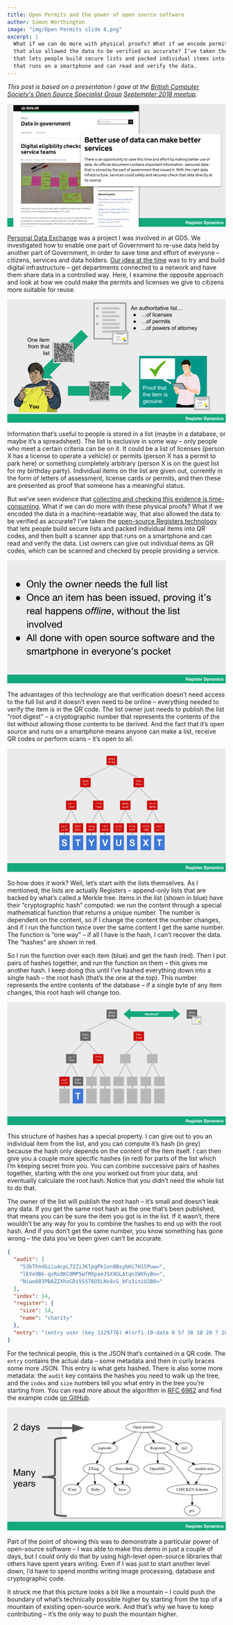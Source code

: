 ```yaml
---
title: Open Permits and the power of open source software
author: Simon Worthington
image: "img/Open Permits slide 6.png"
excerpt: |
  What if we can do more with physical proofs? What if we encode permits in a machine-readable way
  that also allowed the data to be verified as accurate? I’ve taken the open-source Registers technology
  that lets people build secure lists and packed individual items into QR codes, and then built a scanner app
  that runs on a smartphone and can read and verify the data.
---
```

*This post is based on a presentation I gave at the [British Computer Society's Open Source Specialist Group](https://ossg.bcs.org/) [Septempter 2018 meetup](https://ossg.bcs.org/blog/2018/06/28/members-lightning-talks-thursday-13-september/).*

<img src="/img/Open Permits slide 2.png">

[Personal Data Exchange](https://dataingovernment.blog.gov.uk/2017/08/25/digital-eligibility-checks-for-service-teams/) was a project I was involved in at GDS. We investigated how to enable one part of Government to re-use data held by another part of Government, in order to save time and effort of everyone – citizens, services and data holders. [Our idea at the time](https://alphagov.github.io/paused/projects/attributes.html) was to try and build digital infrastructure – get departments connected to a network and have them share data in a controlled way. Here, I examine the opposite approach and look at how we could make the permits and licenses we give to citizens more suitable for reuse.

<img src="/img/Open Permits slide 3.png">

Information that’s useful to people is stored in a list (maybe in a database, or maybe it’s a spreadsheet). The list is exclusive in some way – only people who meet a certain criteria can be on it. It could be a list of licenses (person X has a license to operate a vehicle) or permits (person X has a permit to park here) or something completely arbitrary (person X is on the guest list for my birthday party). Individual items on the list are given out, currently in the form of letters of assessment, license cards or permits, and then these are presented as proof that someone has a meaningful status.

But we’ve seen evidence that [collecting and checking this evidence is time-consuming](https://drive.google.com/file/d/18M4n2OnHAf5TWk4-BqnRk8OScJcbBOrg/view). What if we can do more with these physical proofs? What if we encoded the data in a machine-readable way, that also allowed the data to be verified as accurate? I’ve taken the [open-source Registers technology](https://www.registers.service.gov.uk/) that lets people build secure lists and packed individual items into QR codes, and then built a scanner app that runs on a smartphone and can read and verify the data. List owners can give out individual items as QR codes, which can be scanned and checked by people providing a service.

<img src="/img/Open Permits slide 4.png" alt="Only the owner needs the full list. Once an item has been issued, proving it’s real happens offline, without the list involved. All done with open source software and the smartphone in everyone’s pocket.">

The advantages of this technology are that verification doesn’t need access to the full list and it doesn’t even need to be online – everything needed to verify the item is in the QR code. The list owner just needs to publish the list “root digest” – a cryptographic number that represents the contents of the list without allowing those contents to be derived. And the fact that it’s open source and runs on a smartphone means anyone can make a list, receive QR codes or perform scans – it’s open to all.

<img src="/img/Open Permits slide 5.png">

So how does it work? Well, let’s start with the lists themselves. As I mentioned, the lists are actually Registers – append-only lists that are backed by what’s called a Merkle tree. Items in the list (shown in blue) have their “cryptographic hash” computed: we run the content through a special mathematical function that returns a unique number. The number is dependent on the content, so if I change the content the number changes, and if I run the function twice over the same content I get the same number. The function is “one way” – if all I have is the hash, I can’t recover the data. The “hashes” are shown in red.

So I run the function over each item (blue) and get the hash (red). Then I put pairs of hashes together, and run the function on them – this gives me another hash. I keep doing this until I’ve hashed everything down into a single hash – the root hash (that’s the one at the top). This number represents the entire contents of the database – if a single byte of any item changes, this root hash will change too.

<img src="/img/Open Permits slide 6.png">

This structure of hashes has a special property. I can give out to you an individual item from the list, and you can compute it’s hash (in grey) because the hash only depends on the content of the item itself. I can then give you a couple more specific hashes (in red) for parts of the list which I’m keeping secret from you. You can combine successive pairs of hashes together, starting with the one you worked out from your data, and eventually calculate the root hash. Notice that you didn’t need the whole list to do that.

The owner of the list will publish the root hash – it’s small and doesn’t leak any data. If you get the same root hash as the one that’s been published, that means you can be sure the item you got is in the list. If it wasn’t, there wouldn’t be any way for you to combine the hashes to end up with the root hash. And if you don’t get the same number, you know something has gone wrong – the data you’ve been given can’t be accurate.

```json
{
  "audit": [
    "53bThndGiiu4cpL72ZiJKlpgPk1on0BsybHi7H15Puw=",
    "lEVe9Bk-qvRx8KC0MP5wfMXpaeJSX9GLAtqnIWXhyBo=",
    "Niwo683PBAZZXhoCDi5S576O5LNx8cG_bFu3iniU2B0="
  ],
  "index": 14,
  "register": {
    "size": 14,
    "name": "charity"
  },
  "entry": "(entry user (key 1129776) #(srfi-19-date 0 57 36 18 20 7 2018 0 UTC #f 5 201 #f) ((item (item-ref opaque (994)) {\"End date\":false,\"Start date\":\"2018-01-01\",\"charity\":\"1129776\",\"Name\":\"King Edwards School Trust\"})))"
}
```

For the technical people, this is the JSON that’s contained in a QR code. The `entry` contains the actual data – some metadata and then in curly braces some more JSON. This entry is what gets hashed. There is also some more metadata: the `audit` key contains the hashes you need to walk up the tree, and the `index` and `size` numbers tell you what entry in the tree you’re starting from. You can read more about the algorithm in [RFC 6962](https://tools.ietf.org/html/rfc6962) and find the example code [on GitHub](https://github.com/register-dynamics/open-permits-app).

<img src="/img/Open Permits slide 9.png">

Part of the point of showing this was to demonstrate a particular power of open-source software – I was able to make this demo in just a couple of days, but I could only do that by using high-level open-source libraries that others have spent years writing. Even if I was just to start another level down, I’d have to spend months writing image processing, database and cryptographic code.

It struck me that this picture looks a bit like a mountain – I could push the boundary of what’s technically possible higher by starting from the top of a mountain of existing open-source work. And that’s why we have to keep contributing – it’s the only way to push the mountain higher.